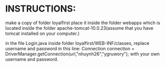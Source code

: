 # INSTRUCTIONS:

make a copy of folder loyalfirst place it inside the folder webapps which is located inside the folder apache-tomcat-10.0.23(assume that you have
tomcat installed on your computer.)

in the file Login.java inside folder loyalfirst/WEB-INF/classes, replace username and password in this line:
Connection connection = DriverManager.getConnection(url,"nhuynh26","ygruwory"); with your own username and password.
